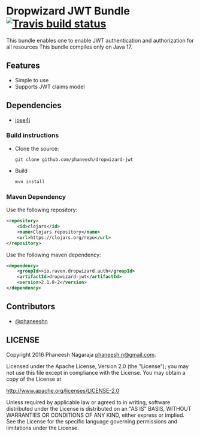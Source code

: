 # Dropwizard JWT Bundle [![Travis build status](https://travis-ci.org/phaneesh/dropwizard-jwt.svg?branch=master)](https://travis-ci.org/phaneesh/dropwizard-jwt)

This bundle enables one to enable JWT authentication and authorization for all resources
This bundle compiles only on Java 17.

## Features
* Simple to use 
* Supports JWT claims model
 
## Dependencies
* [jose4j](https://bitbucket.org/b_c/jose4j)

### Build instructions
  - Clone the source:

        git clone github.com/phaneesh/dropwizard-jwt

  - Build

        mvn install

### Maven Dependency
Use the following repository:
```xml
<repository>
    <id>clojars</id>
    <name>Clojars repository</name>
    <url>https://clojars.org/repo</url>
</repository>
```
Use the following maven dependency:
```xml
<dependency>
    <groupId>>io.raven.dropwizard.auth</groupId>
    <artifactId>dropwizard-jwt</artifactId>
    <version>2.1.8-2</version>
</dependency>
```

Contributors
------------
* [@phaneeshn](https://twitter.com/phaneeshn)

LICENSE
-------

Copyright 2016 Phaneesh Nagaraja <phaneesh.n@gmail.com>.

Licensed under the Apache License, Version 2.0 (the "License");
you may not use this file except in compliance with the License.
You may obtain a copy of the License at

http://www.apache.org/licenses/LICENSE-2.0

Unless required by applicable law or agreed to in writing, software
distributed under the License is distributed on an "AS IS" BASIS,
WITHOUT WARRANTIES OR CONDITIONS OF ANY KIND, either express or implied.
See the License for the specific language governing permissions and
limitations under the License.